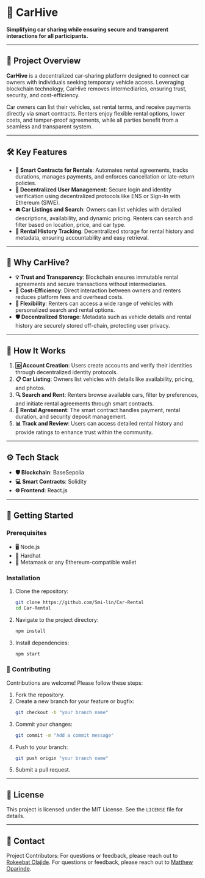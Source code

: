 # 🚗 CarHive

**Simplifying car sharing while ensuring secure and transparent interactions for all participants.**

---

## 🌟 Project Overview

**CarHive** is a decentralized car-sharing platform designed to connect car owners with individuals seeking temporary vehicle access. Leveraging blockchain technology, CarHive removes intermediaries, ensuring trust, security, and cost-efficiency.

Car owners can list their vehicles, set rental terms, and receive payments directly via smart contracts. Renters enjoy flexible rental options, lower costs, and tamper-proof agreements, while all parties benefit from a seamless and transparent system.

---

## 🛠️ Key Features

- **🤖 Smart Contracts for Rentals**: Automates rental agreements, tracks durations, manages payments, and enforces cancellation or late-return policies.
- **🔐 Decentralized User Management**: Secure login and identity verification using decentralized protocols like ENS or Sign-In with Ethereum (SIWE).
- **🚘 Car Listings and Search**: Owners can list vehicles with detailed descriptions, availability, and dynamic pricing. Renters can search and filter based on location, price, and car type.
- **📜 Rental History Tracking**: Decentralized storage for rental history and metadata, ensuring accountability and easy retrieval.

---

## 🤔 Why CarHive?

- **💡 Trust and Transparency**: Blockchain ensures immutable rental agreements and secure transactions without intermediaries.
- **💸 Cost-Efficiency**: Direct interaction between owners and renters reduces platform fees and overhead costs.
- **🧩 Flexibility**: Renters can access a wide range of vehicles with personalized search and rental options.
- **🛡️ Decentralized Storage**: Metadata such as vehicle details and rental history are securely stored off-chain, protecting user privacy.

---

## 🚀 How It Works

1. **🆔 Account Creation**: Users create accounts and verify their identities through decentralized identity protocols.
2. **📋 Car Listing**: Owners list vehicles with details like availability, pricing, and photos.
3. **🔍 Search and Rent**: Renters browse available cars, filter by preferences, and initiate rental agreements through smart contracts.
4. **📜 Rental Agreement**: The smart contract handles payment, rental duration, and security deposit management.
5. **📊 Track and Review**: Users can access detailed rental history and provide ratings to enhance trust within the community.

---

## ⚙️ Tech Stack

- **🛡️ Blockchain**: BaseSepolia
- **💻 Smart Contracts**: Solidity
- **🌐 Frontend**: React.js

---

## 🏁 Getting Started

### Prerequisites

- 🖥️ Node.js
- 🔧 Hardhat
- 🔑 Metamask or any Ethereum-compatible wallet

### Installation

1. Clone the repository:
   ```bash
   git clone https://github.com/Smi-lin/Car-Rental
   cd Car-Rental
   ```
2. Navigate to the project directory:
   ```bash
   npm install
   ```
3. Install dependencies:
   ```bash
   npm start
   ```

### 🤝 Contributing

Contributions are welcome! Please follow these steps:

1. Fork the repository.
2. Create a new branch for your feature or bugfix:
   ```bash
   git checkout -b "your branch name"
   ```
3. Commit your changes:
   ```bash
   git commit -m "Add a commit message"
   ```
4. Push to your branch:
   ```bash
   git push origin "your branch name"
   ```
5. Submit a pull request.

---

## 📜 License

This project is licensed under the MIT License. See the `LICENSE` file for details.

---

## 📧 Contact

Project Contributors:
For questions or feedback, please reach out to [Rokeebat Olajide](mailto:olajideolabimpe26@gmail.com).
For questions or feedback, please reach out to [Matthew Oparinde](mailto:matexconcept@gmail.com).
